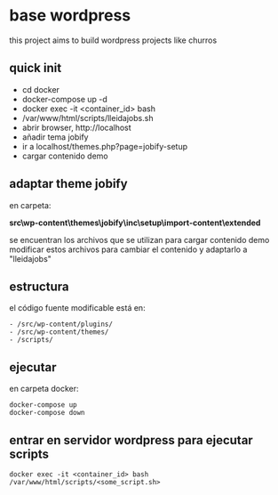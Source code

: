 base wordpress
=
this project aims to build wordpress projects like churros

quick init
-

* cd docker
* docker-compose up -d
* docker exec -it <container_id> bash
* /var/www/html/scripts/lleidajobs.sh
* abrir browser, http://localhost
* añadir tema jobify
* ir a localhost/themes.php?page=jobify-setup
* cargar contenido demo

adaptar theme jobify
-

en carpeta:

**src\wp-content\themes\jobify\inc\setup\import-content\extended**

se encuentran los archivos que se utilizan para cargar contenido demo
modificar estos archivos para cambiar el contenido y adaptarlo a "lleidajobs"

estructura
-
el código fuente modificable está en:

````
- /src/wp-content/plugins/
- /src/wp-content/themes/
- /scripts/
````

ejecutar
-
en carpeta docker: 

```` 
docker-compose up 
docker-compose down 
````

entrar en servidor wordpress para ejecutar  scripts
-

```` 
docker exec -it <container_id> bash
/var/www/html/scripts/<some_script.sh>
````
